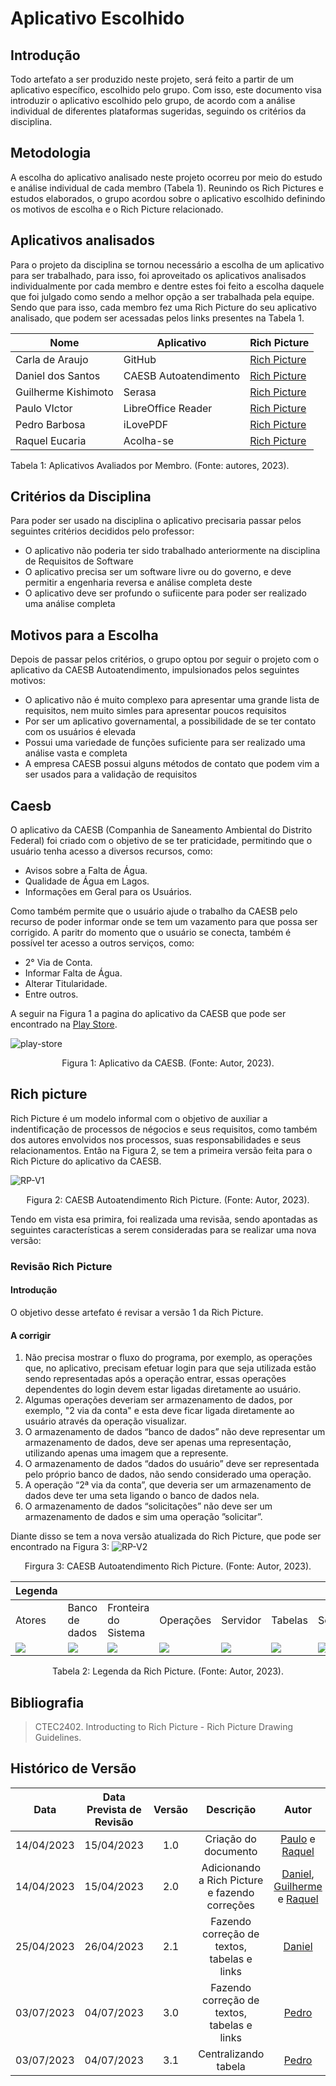 # Aplicativo Escolhido
## Introdução
Todo artefato a ser produzido neste projeto, será feito a partir de um aplicativo específico, escolhido pelo grupo. Com isso, este documento visa introduzir o aplicativo escolhido pelo grupo, de acordo com a análise individual de diferentes plataformas sugeridas, seguindo os critérios da disciplina.

## Metodologia
A escolha do aplicativo analisado neste projeto ocorreu por meio do estudo e análise individual de cada membro (Tabela 1). Reunindo os Rich Pictures e estudos elaborados, o grupo acordou sobre o aplicativo escolhido definindo os motivos de escolha e o Rich Picture relacionado. 

## Aplicativos analisados

Para o projeto da disciplina se tornou necessário a escolha de um aplicativo para ser trabalhado, para isso, foi aproveitado os aplicativos analisados individualmente por cada membro e dentre estes foi feito a escolha daquele que foi julgado como sendo a melhor opção a ser trabalhada pela equipe. Sendo que para isso, cada membro fez uma Rich Picture do seu aplicativo analisado, que podem ser acessadas pelos links presentes na Tabela 1.

<center>

| Nome                | Aplicativo            | Rich Picture     |
| ------------------- | --------------------- | ---------------- |
| Carla de Araujo     | GitHub                | [Rich Picture](https://drive.google.com/file/d/1SJRAn2ASOPUSXnSuscGr-pjjEfK-BPgY/view?usp=share_link) |
| Daniel dos Santos   | CAESB Autoatendimento | [Rich Picture](https://drive.google.com/file/d/1CuFWHoOKZDq4fLVm9LQTqiH-DdYcI1T_/view?usp=share_link) |
| Guilherme Kishimoto | Serasa                | [Rich Picture](https://drive.google.com/file/d/1ZFXA6dZIuI6I9JvBt2IKDViA88IhICRp/view?usp=share_link) |
| Paulo VIctor        | LibreOffice Reader    | [Rich Picture](https://drive.google.com/file/d/1O6a4WsyZZGpi5hMXnucT-9sKm2f_6a-7/view?usp=share_link) |
| Pedro Barbosa       | iLovePDF              | [Rich Picture](https://drive.google.com/file/d/1Tl43CzS2VdOyFZoEIta61nIZBAEW4nTe/view?usp=share_link) |
| Raquel Eucaria      | Acolha-se             | [Rich Picture](https://drive.google.com/file/d/1bJn8Yg8jbbtKxEbVHLiRroGd-4yGiil8/view?usp=share_link) |

</center>

<p>Tabela 1: Aplicativos Avaliados por Membro. (Fonte: autores, 2023).</p>

## Critérios da Disciplina
Para poder ser usado na disciplina o aplicativo precisaria passar pelos seguintes critérios decididos pelo professor:

- O aplicativo não poderia ter sido trabalhado anteriormente na disciplina de Requisitos de Software
- O aplicativo precisa ser um software livre ou do governo, e deve  permitir a engenharia reversa e análise completa deste
- O aplicativo deve ser profundo o sufiicente para poder ser realizado uma análise completa

## Motivos para a Escolha
Depois de passar pelos critérios, o grupo optou por seguir o projeto com o aplicativo da CAESB Autoatendimento, impulsionados pelos seguintes motivos:

- O aplicativo não é muito complexo para apresentar uma grande lista de requisitos, nem muito simles para apresentar poucos requisitos
- Por ser um aplicativo governamental, a possibilidade de se ter contato com os usuários é elevada
- Possui uma variedade de funções suficiente para ser realizado uma análise vasta e completa
- A empresa CAESB possui alguns métodos de contato que podem vim a ser usados para a validação de requisitos

## Caesb
O aplicativo da CAESB (Companhia de Saneamento Ambiental do Distrito Federal) foi criado com o objetivo de se ter praticidade, permitindo que o usuário tenha acesso a diversos recursos, como:

* Avisos sobre a Falta de Água.
* Qualidade de Água em Lagos.
* Informações em Geral para os Usuários.

Como também permite que o usuário ajude o trabalho da CAESB pelo recurso de poder informar onde se tem um vazamento para que possa ser corrigido.
A paritr do momento que o usuário se conecta, também é possível ter acesso a outros serviços, como:

* 2° Via de Conta.
* Informar Falta de Água.
* Alterar Titularidade.
* Entre outros.


A seguir na Figura 1 a pagina do aplicativo da CAESB que pode ser encontrado na [Play Store](https://play.google.com/store/apps/details?id=br.gov.df.caesb.mobile).


![play-store](../assets/planejamento/app-escolhido/play-store.png)

<p align="center">
    Figura 1: Aplicativo da CAESB. (Fonte: Autor, 2023).
</p>


## Rich picture

Rich Picture é um modelo informal com o objetivo de auxiliar a indentificação de processos de négocios e seus requisitos, como também dos autores envolvidos nos processos, suas responsabilidades e seus relacionamentos.
Então na Figura 2, se tem a primeira versão feita para o Rich Picture do aplicativo da CAESB.

![RP-V1](../assets/planejamento/app-escolhido/rich-pictureV1.png)
<p align="center">
    Figura 2: CAESB Autoatendimento Rich Picture. (Fonte: Autor, 2023).
</p>

Tendo em vista esa primira, foi realizada uma revisãa, sendo apontadas as seguintes características a serem consideradas para se realizar uma nova versão:

### Revisão Rich Picture

#### Introdução

O objetivo desse artefato é revisar a versão 1 da Rich Picture.

#### A corrigir

1. Não precisa mostrar o fluxo do programa, por exemplo, as operações que, no aplicativo, precisam efetuar login para que seja utilizada estão sendo representadas após a operação entrar, essas operações dependentes do login devem estar ligadas diretamente ao usuário.
2. Algumas operações deveriam ser armazenamento de dados, por exemplo, "2 via da conta" e esta deve ficar ligada diretamente ao usuário através da operação visualizar.
3. O armazenamento de dados “banco de dados” não deve representar um armazenamento de dados, deve ser apenas uma representação, utilizando apenas uma imagem que a represente.
4. O armazenamento de dados “dados do usuário” deve ser representada pelo próprio banco de dados, não sendo considerado uma operação.
5. A operação “2ª via da conta”, que deveria ser um armazenamento de dados deve ter uma seta ligando o banco de dados nela.
6. O armazenamento de dados “solicitações” não deve ser um armazenamento de dados e sim uma operação ”solicitar”.

Diante disso se tem a nova versão atualizada do Rich Picture, que pode ser encontrado na Figura 3:
![RP-V2](../assets/planejamento/app-escolhido/rich-pictureV2.png)
<p align="center">
    Firgura 3: CAESB Autoatendimento Rich Picture. (Fonte: Autor, 2023).
</p>

|Legenda|   |   |   |   |   |   |
|-------|---|---|---|---|---|---|
|Atores|Banco de dados|Fronteira do Sistema|Operações|Servidor|Tabelas|Setas
|![](./../assets/planejamento/app-escolhido/atores.jpg)|![](./../assets/planejamento/app-escolhido/BD.png) |![](./../assets/planejamento/app-escolhido/Fronteira.png)|![](./../assets/planejamento/app-escolhido/operacao.png)|![](./../assets/planejamento/app-escolhido/servidor.png)|![](./../assets/planejamento/app-escolhido/tabelas.png)|![](./../assets/planejamento/app-escolhido/seta.png)|

<p align="center">
    Tabela 2: Legenda da Rich Picture. (Fonte: Autor, 2023).
</p>

## Bibliografia
> CTEC2402. Introducting to Rich Picture - Rich Picture Drawing Guidelines. 

## Histórico de Versão
|    Data    | Data Prevista de Revisão | Versão |      Descrição       |                                         Autor                                          |               Revisor               |
| :--------: | :----------------------: | :----: | :------------------: | :------------------------------------------------------------------------------------: | :---------------------------------: |
| 14/04/2023 |        15/04/2023        |  1.0   | Criação do documento | [Paulo](https://github.com/PauloVictorFS) e [Raquel](https://github.com/raqueleucaria) | [Carla](https://github.com/ccarlaa) |
| 14/04/2023 |        15/04/2023        |  2.0   | Adicionando a Rich Picture e fazendo correções | [Daniel](https://github.com/daniel-de-sousa), [Guilherme](https://github.com/guilhermekishimoto) e [Raquel](https://github.com/raqueleucaria) | [Carla](https://github.com/ccarlaa) |
| 25/04/2023 |        26/04/2023        |  2.1   | Fazendo correção de textos, tabelas e links | [Daniel](https://github.com/daniel-de-sousa) | [Raquel](https://github.com/raqueleucaria) |
| 03/07/2023 |        04/07/2023        |  3.0   | Fazendo correção de textos, tabelas e links | [Pedro](https://github.com/pedrobarbosaocb) | [Daniel](https://github.com/daniel-de-sousa) |
| 03/07/2023 |        04/07/2023        |  3.1   | Centralizando tabela | [Pedro](https://github.com/pedrobarbosaocb) | [Daniel](https://github.com/daniel-de-sousa) |